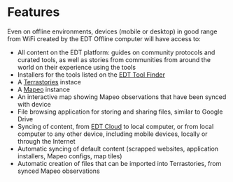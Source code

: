 # Features

Even on offline environments, devices (mobile or desktop) in good range from WiFi created by the EDT Offline computer will have access to:

* All content on the EDT platform: guides on community protocols and curated tools, as well as stories from communities from around the world on their experience using the tools
* Installers for the tools listed on the [EDT Tool Finder](https://earthdefenderstoolkit.com/toolfinder)
* A [Terrastories](https://terrastories.io/) instace
* A [Mapeo](https://mapeo.app/) instance
* An interactive map showing Mapeo observations that have been synced with device
* File browsing application for storing and sharing files, similar to Google Drive
* Syncing of content, from [EDT Cloud](../support-team/online-cloud/) to local computer, or from local computer to any other device, including mobile devices, locally or through the Internet
* Automatic syncing of default content (scrapped websites, application installers, Mapeo configs, map tiles)
* Automatic creation of files that can be imported into Terrastories, from synced Mapeo observations
